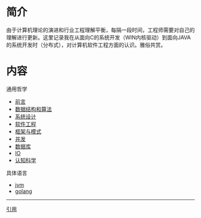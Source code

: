 # 简介

由于计算机理论的演进和行业工程理解平衡，每隔一段时间，工程师需要对自己的理解进行更新。这里记录我在从面向C的系统开发（WIN内核驱动）到面向JAVA的系统开发时（分布式），对计算机软件工程方面的认识。雅俗共赏。

# 内容

通用哲学

* [前言](preface.md)
* [数据结构和算法](datastructure.md)
* [系统设计](system.md)
* [软件工程](engineering.md)
* [框架与模式](framework.md)
* [并发](synchronize.md)
* [数据库](database.md)
* [IO](io.md) 
* [认知科学](cognition.md)

具体语言

* [jvm](jvm.md)
* [golang](golang.md)

------

[引用](reference.md)




